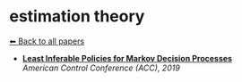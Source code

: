 # estimation theory
[⬅ Back to all papers](../papers.md)

- **[Least Inferable Policies for Markov Decision Processes](../papers.md)**  
  *American Control Conference (ACC), 2019*
